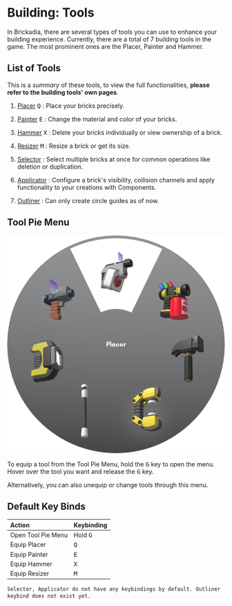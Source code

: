 # Building: Tools

In Brickadia, there are several types of tools you can use to enhance your building experience. Currently, there are a
total of 7 building tools in the game. The most prominent ones are the Placer, Painter and Hammer.

## List of Tools

This is a *summary* of these tools, to view the full functionalities, **please refer to the building tools' own pages**.

1. [Placer](placer/placer.md) <kbd>Q</kbd>
: Place your bricks precisely.

2. [Painter](painter/painter.md) <kbd>E</kbd>
: Change the material and color of your bricks.

3. [Hammer](hammer/hammer.md) <kbd>X</kbd>
: Delete your bricks individually or view ownership of a brick.

4. [Resizer](resizer/resizer.md) <kbd>M</kbd>
: Resize a brick or get its size.

5. [Selector](selector/selector.md)
: Select multiple bricks at once for common operations like deletion or duplication.

6. [Applicator](applicator/applicator.md)
: Configure a brick's visibility, collision channels and apply functionality to your creations with Components.

7. [Outliner](outliner/outliner.md)
: Can only create circle guides as of now.

## Tool Pie Menu

![Tool Wheel](tool_wheel.png)

To equip a tool from the Tool Pie Menu, hold the <kbd>G</kbd> key to open the menu. Hover over the tool you want and release the <kbd>G</kbd> key.

Alternatively, you can also unequip or change tools through this menu.

## Default Key Binds

| Action             | Keybinding        |
|:-------------------|:------------------|
| Open Tool Pie Menu | Hold <kbd>G</kbd> |
| Equip Placer       | <kbd>Q</kbd>      |
| Equip Painter      | <kbd>E</kbd>      |
| Equip Hammer       | <kbd>X</kbd>      |
| Equip Resizer      | <kbd>M</kbd>      |

```admonish note
Selector, Applicator do not have any keybindings by default. Outliner keybind does not exist yet.
```